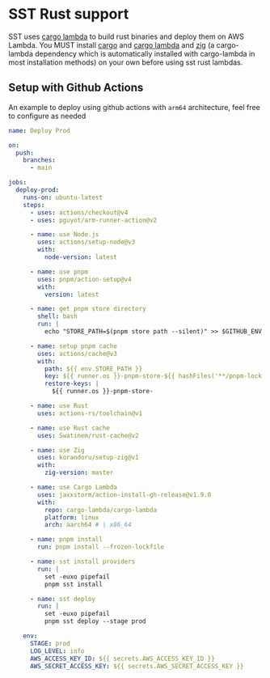 # SST Rust support

SST uses [cargo lambda](https://www.cargo-lambda.info/) to build rust binaries and deploy them on AWS Lambda. You MUST install [cargo](https://rustup.rs/) and [cargo lambda](https://www.cargo-lambda.info/guide/installation.html) and [zig](https://ziglang.org/download/) (a cargo-lambda dependency which is automatically installed with cargo-lambda in most installation methods) on your own before using sst rust lambdas.

## Setup with Github Actions

An example to deploy using github actions with `arm64` architecture, feel free to configure as needed

```yml
name: Deploy Prod

on:
  push:
    branches:
      - main

jobs:
  deploy-prod:
    runs-on: ubuntu-latest
    steps:
      - uses: actions/checkout@v4
      - uses: pguyot/arm-runner-action@v2

      - name: use Node.js
        uses: actions/setup-node@v3
        with:
          node-version: latest

      - name: use pnpm
        uses: pnpm/action-setup@v4
        with:
          version: latest

      - name: get pnpm store directory
        shell: bash
        run: |
          echo "STORE_PATH=$(pnpm store path --silent)" >> $GITHUB_ENV

      - name: setup pnpm cache
        uses: actions/cache@v3
        with:
          path: ${{ env.STORE_PATH }}
          key: ${{ runner.os }}-pnpm-store-${{ hashFiles('**/pnpm-lock.yaml') }}
          restore-keys: |
            ${{ runner.os }}-pnpm-store-

      - name: use Rust
        uses: actions-rs/toolchain@v1

      - name: use Rust cache
        uses: Swatinem/rust-cache@v2

      - name: use Zig
        uses: korandoru/setup-zig@v1
        with:
          zig-version: master

      - name: use Cargo Lambda
        uses: jaxxstorm/action-install-gh-release@v1.9.0
        with:
          repo: cargo-lambda/cargo-lambda
          platform: linux
          arch: aarch64 # | x86_64

      - name: pnpm install
        run: pnpm install --frozen-lockfile

      - name: sst install providers
        run: |
          set -euxo pipefail
          pnpm sst install

      - name: sst deploy
        run: |
          set -euxo pipefail
          pnpm sst deploy --stage prod

    env:
      STAGE: prod
      LOG_LEVEL: info
      AWS_ACCESS_KEY_ID: ${{ secrets.AWS_ACCESS_KEY_ID }}
      AWS_SECRET_ACCESS_KEY: ${{ secrets.AWS_SECRET_ACCESS_KEY }}
```

